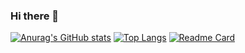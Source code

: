 ### Hi there 👋

<!--
**1170301027/1170301027** is a ✨ _special_ ✨ repository because its `README.md` (this file) appears on your GitHub profile.

Here are some ideas to get you started:

- 🔭 I’m currently working on ...
- 🌱 I’m currently learning ...
- 👯 I’m looking to collaborate on ...
- 🤔 I’m looking for help with ...
- 💬 Ask me about ...
- 📫 How to reach me: ...
- 😄 Pronouns: ...
- ⚡ Fun fact: ...
-->
[![Anurag's GitHub stats](https://github-readme-stats.vercel.app/api?username=1170301027&theme=algolia&show_icons=true)](https://github.com/anuraghazra/github-readme-stats)
[![Top Langs](https://github-readme-stats.vercel.app/api/top-langs/?username=1170301027)](https://github.com/anuraghazra/github-readme-stats)
[![Readme Card](https://github-readme-stats.vercel.app/api/pin/?username=1170301027&repo=github-readme-stats)](https://github.com/anuraghazra/github-readme-stats)

